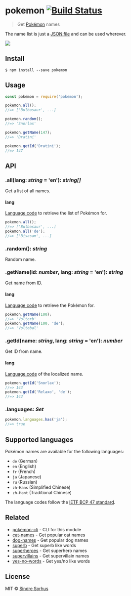 # pokemon [![Build Status](https://travis-ci.org/sindresorhus/pokemon.svg?branch=master)](https://travis-ci.org/sindresorhus/pokemon)

> Get [Pokémon](https://en.wikipedia.org/wiki/Pok%C3%A9mon) names

The name list is just a [JSON file](data/en.json) and can be used wherever.

![](header.jpg)


## Install

```
$ npm install --save pokemon
```


## Usage

```js
const pokemon = require('pokemon');

pokemon.all();
//=> ['Bulbasaur', ...]

pokemon.random();
//=> 'Snorlax'

pokemon.getName(147);
//=> 'Dratini'

pokemon.getId('Dratini');
//=> 147
```


## API

### .all(lang: *string* = 'en'): *string[]*

Get a list of all names.

#### lang

[Language code](#supported-languages) to retrieve the list of Pokémon for.

```js
pokemon.all();
//=> ['Bulbasaur', ...]
pokemon.all('de');
//=> ['Bisasam', ...]
```

### .random(): *string*

Random name.

### .getName(id: *number*, lang: *string* = 'en'): *string*

Get name from ID.

#### lang

[Language code](#supported-languages) to retrieve the Pokémon for.

```js
pokemon.getName(100);
//=> 'Voltorb'
pokemon.getName(100, 'de');
//=> 'Voltobal'
```

### .getId(name: *string*, lang: *string* = 'en'): *number*

Get ID from name.

#### lang

[Language code](#supported-languages) of the localized name.

```js
pokemon.getId('Snorlax');
//=> 143
pokemon.getId('Relaxo', 'de');
//=> 143
```

### .languages: *Set*

```js
pokemon.languages.has('ja');
//=> true
```


## Supported languages

Pokémon names are available for the following languages:

- `de` (German)
- `en` (English)
- `fr` (French)
- `ja` (Japanese)
- `ru` (Russian)
- `zh-Hans` (Simplified Chinese)
- `zh-Hant` (Traditional Chinese)

The language codes follow the [IETF BCP 47 standard](https://en.wikipedia.org/wiki/IETF_language_tag).


## Related

- [pokemon-cli](https://github.com/sindresorhus/pokemon-cli) - CLI for this module
- [cat-names](https://github.com/sindresorhus/cat-names) - Get popular cat names
- [dog-names](https://github.com/sindresorhus/dog-names) - Get popular dog names
- [superb](https://github.com/sindresorhus/superb) - Get superb like words
- [superheroes](https://github.com/sindresorhus/superheroes) - Get superhero names
- [supervillains](https://github.com/sindresorhus/supervillains) - Get supervillain names
- [yes-no-words](https://github.com/sindresorhus/yes-no-words) - Get yes/no like words


## License

MIT © [Sindre Sorhus](https://sindresorhus.com)
